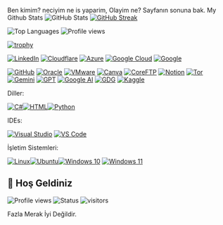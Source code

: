 Ben kimim? neciyim ne is yaparim, Olayim ne? Sayfanın sonuna bak.
My Github Stats
![GitHub Stats](https://github-readme-stats.vercel.app/api?username=farukiskender&show_icons=true&theme=radical)
[![GitHub Streak](https://streak-stats.demolab.com/?user=farukiskender&theme=tokyonight)](https://git.io/streak-stats)

![Top Languages](https://github-readme-stats.vercel.app/api/top-langs/?username=farukiskender&layout=compact&theme=radical)
![Profile views](https://hits.seeyoufarm.com/api/count/incr/badge.svg?url=https://github.com/farukiskender&count_bg=%2379C83D&title_bg=%23555555&icon=github.svg&icon_color=%23E7E7E7&title=Profile+Views&edge_flat=false)

[![trophy](https://github-profile-trophy.vercel.app/?username=farukiskender&theme=gruvbox)](https://github.com/ryo-ma/github-profile-trophy)

<a href="[https://www.linkedin.com/in/kullanici-adin](https://www.linkedin.com/in/farukiskender0/)" target="_blank"><img src="https://img.shields.io/badge/LinkedIn-0A66C2?style=for-the-badge&logo=linkedin&logoColor=white" alt="LinkedIn"></a>
<a href="https://www.cloudflare.com" target="_blank"><img src="https://img.shields.io/badge/Cloudflare-F38020?style=for-the-badge&logo=Cloudflare&logoColor=white" alt="Cloudflare"></a>
<a href="https://azure.microsoft.com" target="_blank"><img src="https://img.shields.io/badge/Azure-0078D4?style=for-the-badge&logo=Microsoft%20Azure&logoColor=white" alt="Azure"></a>
<a href="https://cloud.google.com" target="_blank"><img src="https://img.shields.io/badge/Google_Cloud-4285F4?style=for-the-badge&logo=Google%20Cloud&logoColor=white" alt="Google Cloud"></a>
<a href="https://www.google.com" target="_blank"><img src="https://img.shields.io/badge/Google-4285F4?style=for-the-badge&logo=Google&logoColor=white" alt="Google"></a>

<a href="https://github.com" target="_blank"><img src="https://img.shields.io/badge/GitHub-181717?style=for-the-badge&logo=github&logoColor=white" alt="GitHub"></a>
<a href="https://www.oracle.com" target="_blank"><img src="https://img.shields.io/badge/Oracle-F80000?style=for-the-badge&logo=oracle&logoColor=white" alt="Oracle"></a>
<a href="https://www.vmware.com" target="_blank"><img src="https://img.shields.io/badge/VMware-607078?style=for-the-badge&logo=vmware&logoColor=white" alt="VMware"></a>
<a href="https://www.canva.com" target="_blank"><img src="https://img.shields.io/badge/Canva-00C4CC?style=for-the-badge&logo=canva&logoColor=white" alt="Canva"></a>
<a href="https://coreftp.com" target="_blank"><img src="https://img.shields.io/badge/CoreFTP-003366?style=for-the-badge&logo=ftp&logoColor=white" alt="CoreFTP"></a>
<a href="https://www.notion.so" target="_blank"><img src="https://img.shields.io/badge/Notion-000000?style=for-the-badge&logo=notion&logoColor=white" alt="Notion"></a>
<a href="https://www.torproject.org/" target="_blank"><img src="https://img.shields.io/badge/Tor-7E4798?style=for-the-badge&logo=tor-browser&logoColor=white" alt="Tor"></a>
<a href="https://deepmind.google/technologies/gemini/" target="_blank"><img src="https://img.shields.io/badge/Gemini-4285F4?style=for-the-badge&logo=google&logoColor=white" alt="Gemini"></a>
<a href="https://chat.openai.com" target="_blank"><img src="https://img.shields.io/badge/GPT-412991?style=for-the-badge&logo=openai&logoColor=white" alt="GPT"></a>
<a href="https://ai.google" target="_blank"><img src="https://img.shields.io/badge/Google_AI-4285F4?style=for-the-badge&logo=google&logoColor=white" alt="Google AI"></a>
<a href="https://developers.google.com/community/gdg" target="_blank"><img src="https://img.shields.io/badge/Google_Developer_Group-34A853?style=for-the-badge&logo=google&logoColor=white" alt="GDG"></a>
<a href="https://www.kaggle.com" target="_blank"><img src="https://img.shields.io/badge/Kaggle-20BEFF?style=for-the-badge&logo=kaggle&logoColor=white" alt="Kaggle"></a>

Diller:

<a href="https://learn.microsoft.com/en-us/dotnet/csharp/" target="_blank"><img src="https://img.shields.io/badge/C%23-239120?style=for-the-badge&logo=c-sharp&logoColor=white" alt="C#"></a><a href="https://developer.mozilla.org/en-US/docs/Web/HTML" target="_blank"><img src="https://img.shields.io/badge/HTML5-E34F26?style=for-the-badge&logo=html5&logoColor=white" alt="HTML"></a><a href="https://www.python.org" target="_blank"><img src="https://img.shields.io/badge/Python-3776AB?style=for-the-badge&logo=python&logoColor=white" alt="Python"></a>

IDEs:

<a href="https://visualstudio.microsoft.com/" target="_blank"><img src="https://img.shields.io/badge/Visual_Studio-5C2D91?style=for-the-badge&logo=visual%20studio&logoColor=white" alt="Visual Studio"></a> <a href="https://code.visualstudio.com/" target="_blank"><img src="https://img.shields.io/badge/VS_Code-007ACC?style=for-the-badge&logo=visual%20studio%20code&logoColor=white" alt="VS Code"></a>

İşletim Sistemleri:

<a href="https://www.linux.org" target="_blank"><img src="https://img.shields.io/badge/Linux-FCC624?style=for-the-badge&logo=linux&logoColor=black" alt="Linux"></a><a href="https://ubuntu.com" target="_blank"><img src="https://img.shields.io/badge/Ubuntu-E95420?style=for-the-badge&logo=ubuntu&logoColor=white" alt="Ubuntu"></a><a href="https://www.microsoft.com/software-download/windows10" target="_blank"><img src="https://img.shields.io/badge/Windows_10-0078D6?style=for-the-badge&logo=windows&logoColor=white" alt="Windows 10"></a> <a href="https://www.microsoft.com/software-download/windows11" target="_blank"><img src="https://img.shields.io/badge/Windows_11-00ADEF?style=for-the-badge&logo=windows11&logoColor=white" alt="Windows 11"></a>


## 👋 Hoş Geldiniz

![Profile views](https://hits.seeyoufarm.com/api/count/incr/badge.svg?url=https://github.com/farukiskender&count_bg=%2379C83D&title_bg=%23555555&icon=github.svg&icon_color=%23E7E7E7&title=Profile+Views&edge_flat=false)
![Status](https://img.shields.io/badge/Status-Online-success?style=flat&logo=github)
![visitors](https://visitor-badge.glitch.me/badge?page_id=farukiskender)












Fazla Merak İyi Değildir.
